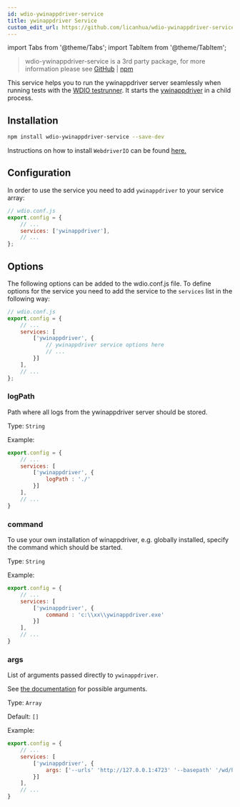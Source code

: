 ```yaml
---
id: wdio-ywinappdriver-service
title: ywinappdriver Service
custom_edit_url: https://github.com/licanhua/wdio-ywinappdriver-service/edit/main//README.md
---
```


import Tabs from '@theme/Tabs';
import TabItem from '@theme/TabItem';

> wdio-ywinappdriver-service is a 3rd party package, for more information please see [GitHub](https://github.com/licanhua/wdio-ywinappdriver-service) | [npm](https://www.npmjs.com/package/wdio-ywinappdriver-service)

This service helps you to run the ywinappdriver server seamlessly when running tests with the [WDIO testrunner](https://webdriver.io/guide/testrunner/gettingstarted.html). It starts the [ywinappdriver](https://github.com/licanhua/YWinAppDriver) in a child process.

## Installation

```bash
npm install wdio-ywinappdriver-service --save-dev
```

Instructions on how to install `WebdriverIO` can be found [here.](https://webdriver.io/docs/gettingstarted.html)

## Configuration

In order to use the service you need to add `ywinappdriver` to your service array:

```js
// wdio.conf.js
export.config = {
    // ...
    services: ['ywinappdriver'],
    // ...
};
```

## Options

The following options can be added to the wdio.conf.js file. To define options for the service you need to add the service to the `services` list in the following way:

```js
// wdio.conf.js
export.config = {
    // ...
    services: [
        ['ywinappdriver', {
            // ywinappdriver service options here
            // ...
        }]
    ],
    // ...
};
```

### logPath

Path where all logs from the ywinappdriver server should be stored.

Type: `String`

Example:

```js
export.config = {
    // ...
    services: [
        ['ywinappdriver', {
            logPath : './'
        }]
    ],
    // ...
}
```

### command

To use your own installation of winappdriver, e.g. globally installed, specify the command which should be started.

Type: `String`

Example:

```js
export.config = {
    // ...
    services: [
        ['ywinappdriver', {
            command : 'c:\\xx\\ywinappdriver.exe'
        }]
    ],
    // ...
}
```

### args

List of arguments passed directly to `ywinappdriver`.

See [the documentation](https://github.com/licanhua/ywinappdriver) for possible arguments.

Type: `Array`

Default: `[]`

Example:

```js
export.config = {
    // ...
    services: [
        ['ywinappdriver', {
            args: ['--urls' 'http://127.0.0.1:4723' '--basepath' '/wd/hub']
        }]
    ],
    // ...
}
```

